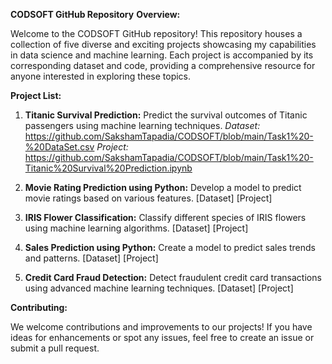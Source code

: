 **CODSOFT GitHub Repository**
**Overview:**

Welcome to the CODSOFT GitHub repository! This repository houses a collection of five diverse and exciting projects showcasing my capabilities in data science and machine learning. Each project is accompanied by its corresponding dataset and code, providing a comprehensive resource for anyone interested in exploring these topics.

**Project List:**

1. **Titanic Survival Prediction:**
   Predict the survival outcomes of Titanic passengers using machine learning techniques.
   *Dataset:*
   https://github.com/SakshamTapadia/CODSOFT/blob/main/Task1%20-%20DataSet.csv
   *Project:*
   https://github.com/SakshamTapadia/CODSOFT/blob/main/Task1%20-Titanic%20Survival%20Prediction.ipynb
   
3. **Movie Rating Prediction using Python:**
   Develop a model to predict movie ratings based on various features.
   [Dataset]
   [Project]

4. **IRIS Flower Classification:**
   Classify different species of IRIS flowers using machine learning algorithms.
   [Dataset]
   [Project]

5. **Sales Prediction using Python:**
   Create a model to predict sales trends and patterns.
   [Dataset]
   [Project]

6. **Credit Card Fraud Detection:**
   Detect fraudulent credit card transactions using advanced machine learning techniques.
   [Dataset]
   [Project]

**Contributing:**

We welcome contributions and improvements to our projects! If you have ideas for enhancements or spot any issues, feel free to create an issue or submit a pull request.

